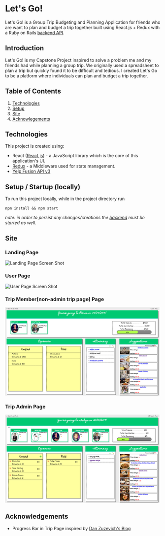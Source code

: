 # Let's Go!
Let's Go! is a Group Trip Budgeting and Planning Application for friends who are want to plan and budget a trip together built using React.js + Redux with a Ruby on Rails [backend API](https://github.com/cStruong/letsgo_back).

## Introduction
Let's Go! is my Capstone Project inspired to solve a problem me and my friends had while planning a group trip. We originally used a spreadsheet to plan a trip but quickly found it to be difficult and tedious. I created Let's Go to be a platform where individuals can plan and budget a trip together.

## Table of Contents
1. [Technologies](#technologies)
2. [Setup](#setup)
3. [Site](#site)
4. [Acknowlegements](#acknowledgements)

## Technologies<a name="technologies"></a>
This project is created using: 
* React ([React.js](https://reactjs.org/)) - a JavaScript library which is the core of this application's UI.
* [Redux](https://redux.js.org/) - a Middleware used for state management.
* [Yelp Fusion API v3](https://www.yelp.com/developers/documentation/v3)

## Setup / Startup (locally) <a name="setup"></a>
To run this project locally, while in the project directory run
```
npm install && npm start
```
*note: in order to persist any changes/creations the [backend](https://github.com/cStruong/letsgo_back) must be started as well.*

## Site <a name="site"></a>
### Landing Page
![Landing Page Screen Shot](./src/assets/landingpage.png)

### User Page
![User Page Screen Shot](./src/assets/userpage.png)

### Trip Member(non-admin trip page) Page
![Trip Non Admin Screen Shot](./src/assets/tripmemberpage.png)

### Trip Admin Page
![Trip Admin Screen Shot](./src/assets/tripadminpage.png)

## Acknowledgements<a name="acknowledgements"></a>
* Progress Bar in Trip Page inspired by [Dan Zuzevich's Blog](https://medium.com/@ItsMeDannyZ/how-to-build-a-progress-bar-with-react-8c5e79731d1f)
